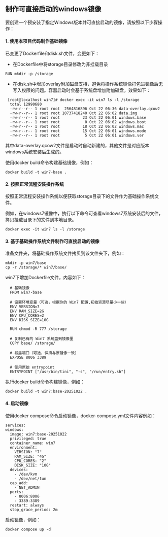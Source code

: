 ## 制作可直接启动的windows镜像
  
  要创建一个预安装了指定Windows版本并可直接启动的镜像，请按照以下步骤操作：
  
  #### 1. 使用本项目代码制作基础镜像
  已变更了Dockerfile和disk.sh文件，变更如下：
  - 在Dockerfile中将storage目录修改为非挂载目录

  ```
  RUN mkdir -p /storage
  ```
  
  - 在disk.sh中增加overlay附加磁盘支持，避免将操作系统镜像打包进镜像后无写入权限的问题。容器启动时会基于系统盘增加附加磁盘，效果如下：
  ```
   [root@localhost win7]# docker exec -it win7 ls -l /storage
    total 12990680
    -rw-r--r-- 1 root root  2564816896 Oct 22 06:36 data-overlay.qcow2
    -rw-r--r-- 1 root root 10737418240 Oct 22 06:02 data.img
    -rw-r--r-- 1 root root          23 Oct 22 06:01 windows.base
    -rw-r--r-- 1 root root           0 Oct 22 06:02 windows.boot
    -rw-r--r-- 1 root root          18 Oct 22 06:02 windows.mac
    -rw-r--r-- 1 root root          15 Oct 22 06:01 windows.mode
    -rw-r--r-- 1 root root           5 Oct 22 06:01 windows.ver

  ```
  其中data-overlay.qcow2文件是启动时自动新建的，其他文件是对应版本windows系统安装后生成的。

  使用docker build命令构建基础镜像，例如：
  ```
  docker build -t win7-base .
  ```

  #### 2. 按照正常流程安装操作系统
  按照正常流程安装操作系统以便获取storage目录下的文件作为基础操作系统文件。
  
  例如，在windows7镜像中，执行以下命令可查看windows7系统安装后的文件，拷贝挂载目录下的文件到本地目录。
  ```
  docker exec -it win7 ls -l /storage
  ```
  #### 3. 基于基础操作系统文件制作可直接启动的镜像
  准备文件夹，将基础操作系统文件拷贝到该文件夹下，例如：
  ```
  mkdir -p win7/base
  cp -r /storage/* win7/base/
  ```
  win7下增加Dockerfile文件，内容如下：
  ```
    # 基础镜像
    FROM win7-base

    # 设置环境变量（可选，根据你的 Win7 配置,初始资源尽量小一些）
    ENV VERSION=7
    ENV RAM_SIZE=2G
    ENV CPU_CORES=2
    ENV DISK_SIZE=10G

    RUN chmod -R 777 /storage

    # 复制已有的 Win7 系统盘到镜像里
    COPY base/ /storage/

    # 暴露端口（可选，保持与原镜像一致）
    EXPOSE 8006 3389

    # 使用原始 entrypoint
    ENTRYPOINT ["/usr/bin/tini", "-s", "/run/entry.sh"]

  ```

  执行docker build命令构建镜像，例如：
  ```
  docker build -t win7:base-20251022 .
  ```
#### 4. 启动镜像
  使用docker compose命令启动镜像，docker-compose.yml文件内容例如：
  ```
  services:
  windows:
    image: win7:base-20251022
    privileged: true
    container_name: win7
    environment:
      VERSION: "7"
      RAM_SIZE: "4G"
      CPU_CORES: "2"
      DISK_SIZE: "10G"
    devices:
      - /dev/kvm
      - /dev/net/tun
    cap_add:
      - NET_ADMIN
    ports:
      - 8006:8006
      - 3389:3389
    restart: always
    stop_grace_period: 2m

  ```

  启动镜像，例如：
  ```
  docker compose up -d
  ```
